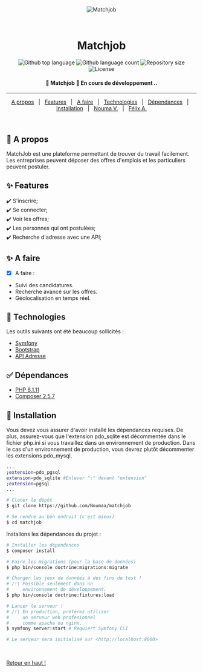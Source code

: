 <div align="center" id="top"> 
  <img src="./.github/app.gif" alt="Matchjob" />

  &#xa0;

  <!-- <a href="https://matchjob.netlify.app">Demo</a> -->
</div>

<h1 align="center">Matchjob</h1>

<p align="center">
  <img alt="Github top language" src="https://img.shields.io/github/languages/top/Noumaa/matchjob?color=56BEB8">

  <img alt="Github language count" src="https://img.shields.io/github/languages/count/Noumaa/matchjob?color=56BEB8">

  <img alt="Repository size" src="https://img.shields.io/github/repo-size/Noumaa/matchjob?color=56BEB8">

  <img alt="License" src="https://img.shields.io/github/license/Noumaa/matchjob?color=56BEB8">

  <!-- <img alt="Github issues" src="https://img.shields.io/github/issues/Noumaa/matchjob?color=56BEB8" /> -->

  <!-- <img alt="Github forks" src="https://img.shields.io/github/forks/Noumaa/matchjob?color=56BEB8" /> -->

  <!-- <img alt="Github stars" src="https://img.shields.io/github/stars/Noumaa/matchjob?color=56BEB8" /> -->
</p>

<!-- Status -->

<h4 align="center"> 
	🚀 Matchjob 🚧 En cours de développement ..
</h4> 

<hr>

<p align="center">
  <a href="#dart-a-propos">A propos</a> &#xa0; | &#xa0; 
  <a href="#sparkles-features">Features</a> &#xa0; | &#xa0;
  <a href="#sparkles-a-faire">A faire</a> &#xa0; | &#xa0;
  <a href="#rocket-technologies">Technologies</a> &#xa0; | &#xa0;
  <a href="#white_check_mark-dépendances">Dépendances</a> &#xa0; | &#xa0;
  <a href="#checkered_flag-installation">Installation</a> &#xa0; | &#xa0;
  <a href="https://github.com/Noumaa" target="_blank">Nouma V.</a> &#xa0; | &#xa0;
  <a href="https://github.com/AFelix20100" target="_blank">Félix A.</a>
</p>

<br>

## :dart: A propos ##

MatchJob est une plateforme permettant de trouver du travail facilement. Les entreprises peuvent déposer des offres d'emplois et les particuliers peuvent postuler. 

## :sparkles: Features ##

:heavy_check_mark: S'inscrire;\
:heavy_check_mark: Se connecter;\
:heavy_check_mark: Voir les offres;\
:heavy_check_mark: Les personnes qui ont postulées;\
:heavy_check_mark: Recherche d'adresse avec une API;

## :sparkles: A faire ##

- [x] A faire :
- Suivi des candidatures.
- Recherche avancé sur les offres.
- Géolocalisation en temps réel.


## :rocket: Technologies ##

Les outils suivants ont été beaucoup sollicités :

- [Symfony](https://symfony.com/)
- [Bootstrap](https://getbootstrap.com/)
- [API Adresse](https://adresse.data.gouv.fr/api-doc/adresse)

## :white_check_mark: Dépendances ##

- [PHP 8.1.11](https://www.php.net/downloads.php)
- [Composer 2.5.7 ](https://getcomposer.org/Composer-Setup.exe)

## :checkered_flag: Installation ##

Vous devez vous assurer d'avoir installé les dépendances requises. De plus, assurez-vous que l'extension pdo_sqlite est décommentée dans le fichier php.ini si vous travaillez dans un environnement de production. Dans le cas d'un environnement de production, vous devrez plutôt décommenter les extensions pdo_mysql.

```bash
...
;extension=pdo_pgsql
extension=pdo_sqlite #Enlever ";" devant "extension"
;extension=pgsql
...
```


```bash
# Cloner le dépôt
$ git clone https://github.com/Noumaa/matchjob

# Se rendre au bon endroit (c'est mieux)
$ cd matchjob
```
Installons les dépendances du projet :

```bash
# Installer les dépendences
$ composer install

# Faire les migrations (pour la base de données)
$ php bin/console doctrine:migrations:migrate

# Charger les jeux de données à des fins de test !
# /!\ Possible seulement dans un
#     environnement de développement.
$ php bin/console doctrine:fixtures:load

# Lancer le serveur !
# /!\ En production, préférez utiliser
#     un serveur web profesionnel
#     comme apache ou nginx.
$ symfony server:start # Requiert Symfony CLI

# Le serveur sera initialisé sur <http://localhost:8000>
```

<!-- ## :memo: Licence ##

This project is under license from MIT. For more details, see the [LICENSE](LICENSE.md) file.


Fait avec :heart: par <a href="https://github.com/Noumaa" target="_blank">Nouma</a> -->

&#xa0;

<a href="#top">Retour en haut !</a>
